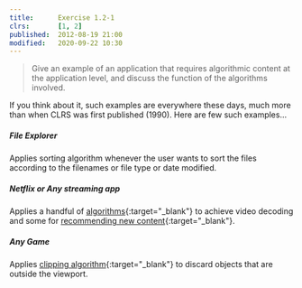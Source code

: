 ```yaml
---
title:      Exercise 1.2-1
clrs:       [1, 2]
published:  2012-08-19 21:00
modified:   2020-09-22 10:30
---
```


> Give an example of an application that requires algorithmic content at the application level, and discuss the function of the algorithms involved.

If you think about it, such examples are everywhere these days, much more than when CLRS was first published (1990). Here are few such examples...

##### File Explorer

Applies sorting algorithm whenever the user wants to sort the files according to the filenames or file type or date modified.

##### Netflix or Any streaming app

Applies a handful of [algorithms](https://en.wikipedia.org/wiki/Video_codec){:target="_blank"} to achieve video decoding and some for [recommending new content](https://help.netflix.com/en/node/100639){:target="_blank"}.

##### Any Game

Applies [clipping algorithm](https://en.wikipedia.org/wiki/Clipping_(computer_graphics)){:target="_blank"} to discard objects that are outside the viewport.
